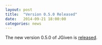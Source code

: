 ```yaml
---
layout: post
title:  "Version 0.5.0 Released"
date:   2014-09-21 18:00:00
categories: news
---
```

The new version 0.5.0 of JGiven is [released](https://github.com/TNG/JGiven/releases/tag/v0.5.0).



[jgiven-gh]: https://github.com/TNG/JGiven
[jgiven]:    http://jgiven.org
